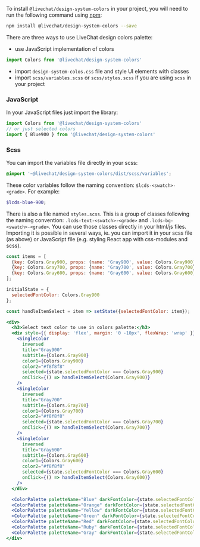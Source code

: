 To install `@livechat/design-system-colors` in your project, you will need to run the following
command using [npm](https://www.npmjs.com/):

```bash
npm install @livechat/design-system-colors --save
```


There are three ways to use LiveChat design colors palette:
- use JavaScript implementation of colors
```js static
import Colors from '@livechat/design-system-colors'
```
- import `design-system-colos.css` file and style UI elements with classes
- import `scss/variables.scss` or `scss/styles.scss` if you are using `scss` in your project

### JavaScript

In your JavaScript files just import the library:

```js static
import Colors from '@livechat/design-system-colors'
// or just selected colors
import { Blue900 } from '@livechat/design-system-colors'
```

### Scss

You can import the variables file directly in your scss:

```scss
@import '~@livechat/design-system-colors/dist/scss/variables';
```

These color variables follow the naming convention: `$lcds-<swatch>-<grade>`.
For example:

```scss
$lcds-blue-900;
```

There is also a file named `styles.scss`. This is a group of classes following the naming convention: `.lcds-text-<swatch>-<grade>` and `.lcds-bg-<swatch>-<grade>`. You can use those classes directly in your html/js files. Importing it is possible in several ways, ie. you can import it in your scss file (as above) or JavaScript file (e.g. styling React app with css-modules and scss).

```jsx noeditor
const items = [
  {key: Colors.Gray900, props: {name: 'Gray900', value: Colors.Gray900}},
  {key: Colors.Gray700, props: {name: 'Gray700', value: Colors.Gray700}},
  {key: Colors.Gray600, props: {name: 'Gray600', value: Colors.Gray600}}
];

initialState = {
  selectedFontColor: Colors.Gray900
};

const handleItemSelect = item => setState({selectedFontColor: item});

<div>
  <h3>Select text color to use in colors palette:</h3>
  <div style={{ display: 'flex', margin: '0 -10px', flexWrap: 'wrap' }}>
    <SingleColor
      inversed
      title="Gray900"
      subtitle={Colors.Gray900}
      color1={Colors.Gray900}
      color2="#f8f8f8"
      selected={state.selectedFontColor === Colors.Gray900}
      onClick={() => handleItemSelect(Colors.Gray900)}
    />
    <SingleColor
      inversed
      title="Gray700"
      subtitle={Colors.Gray700}
      color1={Colors.Gray700}
      color2="#f8f8f8"
      selected={state.selectedFontColor === Colors.Gray700}
      onClick={() => handleItemSelect(Colors.Gray700)}
    />
    <SingleColor
      inversed
      title="Gray600"
      subtitle={Colors.Gray600}
      color1={Colors.Gray600}
      color2="#f8f8f8"
      selected={state.selectedFontColor === Colors.Gray600}
      onClick={() => handleItemSelect(Colors.Gray600)}
    />
  </div>

  <ColorPalette paletteName="Blue" darkFontColor={state.selectedFontColor} />
  <ColorPalette paletteName="Orange" darkFontColor={state.selectedFontColor} />
  <ColorPalette paletteName="Yellow" darkFontColor={state.selectedFontColor} />
  <ColorPalette paletteName="Green" darkFontColor={state.selectedFontColor} />
  <ColorPalette paletteName="Red" darkFontColor={state.selectedFontColor} />
  <ColorPalette paletteName="Ruby" darkFontColor={state.selectedFontColor} />
  <ColorPalette paletteName="Gray" darkFontColor={state.selectedFontColor} />
</div>
```